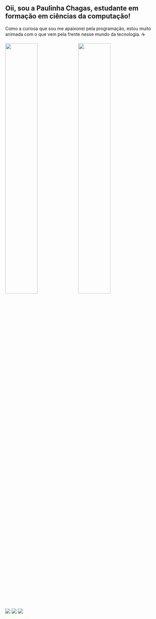 ## Oii, sou a Paulinha Chagas, estudante em formação em ciências da computação!

Como a curiosa que sou me apaixonei pela programação, 
estou muito animada com o que vem pela frente nesse mundo da tecnologia. ☕

<div>
  
  <img width="45%" src="https://github-readme-stats.vercel.app/api?username=paulinhachgs&show_icons=true&theme=neon&include_all_commits=true&count_private=true"/>
  <img width="45%" src="https://github-readme-stats.vercel.app/api/top-langs/?username=paulinhachgs&layout=compact&langs_count=16&theme=neon"/>
</div>

  ##
 
<div> 
  <a href="https://instagram.com/adeluren" target="_blank"><img src="https://img.shields.io/badge/-Instagram-%23E4405F?style=for-the-badge&logo=instagram&logoColor=white" target="_blank"></a>
 	<a href = "mailto:contatopaulinhachgs@gmail.com"><img src="https://img.shields.io/badge/-Gmail-%23333?style=for-the-badge&logo=gmail&logoColor=white" target="_blank"></a>
  <a href="https://www.linkedin.com/in/paulinhachgs" target="_blank"><img src="https://img.shields.io/badge/-LinkedIn-%230077B5?style=for-the-badge&logo=linkedin&logoColor=white" target="_blank"></a> 
  
</div>

